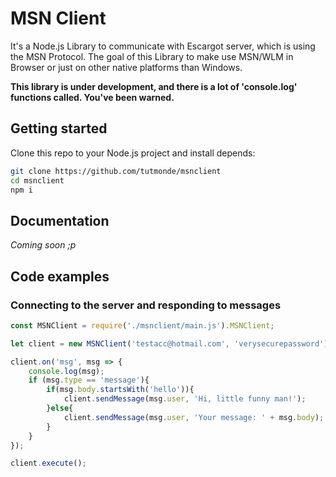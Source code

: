 # MSN Client

It's a Node.js Library to communicate with Escargot server, which is using the MSN Protocol. The goal of this Library to make use MSN/WLM in Browser or just on other native platforms than Windows.

**This library is under development, and there is a lot of 'console.log' functions called. You've been warned.**

## Getting started

Clone this repo to your Node.js project and install depends:

```bash
git clone https://github.com/tutmonde/msnclient
cd msnclient
npm i
```

## Documentation

*Coming soon ;p*

## Code examples

### Connecting to the server and responding to messages

```javascript
const MSNClient = require('./msnclient/main.js').MSNClient;

let client = new MSNClient('testacc@hotmail.com', 'verysecurepassword');

client.on('msg', msg => {
	console.log(msg);
	if (msg.type == 'message'){
		if(msg.body.startsWith('hello')){
			client.sendMessage(msg.user, 'Hi, little funny man!');
		}else{
			client.sendMessage(msg.user, 'Your message: ' + msg.body);
		}
	}
});

client.execute();
```
